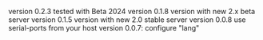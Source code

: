 version 0.2.3 tested with Beta 2024
version 0.1.8 version with new 2.x beta server
version 0.1.5 version with new 2.0 stable server
version 0.0.8  use serial-ports from your host
version 0.0.7: configure "lang"
